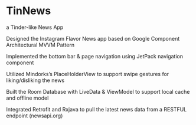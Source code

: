 # TinNews
a Tinder-like News App


Designed the Instagram Flavor News app based on Google Component Architectural MVVM Pattern

Implemented the bottom bar & page navigation using JetPack navigation component 

Utilized Mindorks’s PlaceHolderView to support swipe gestures for liking/disliking the news

Built the Room Database with LiveData & ViewModel to support local cache and offline model

Integrated Retrofit and Rxjava to pull the latest news data from a RESTFUL endpoint  (newsapi.org) 
